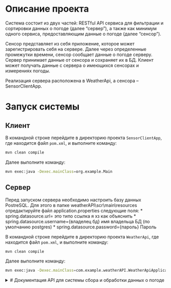 # Описание проекта

Система  состоит  из  двух  частей:  RESTful  API  сервиса  для  фильтрации  и сортировки  данных  о  погоде  (далее  “сервер”),  а  также  как  минимум  одного сервиса, предоставляющим  данные  о  погоде  (далее  “сенсор”).

Сенсор  представляет  из  себя  приложение,  которое  может  зарегистрировать  себя 
на  сервере.  Далее  через  определенные  промежутки  времени,  сенсор  сообщает 
данные  о  погоде  серверу.  Сервер  принимает  данные  от  сенсора  и  сохраняет  их  в БД.  Клиент  может  получать  данные  с  сервера  о  имеющихся  сенсорах  и  измерениях погоды.

Реализация сервера расположена в WeatherApi, а сенсора – SensorClientApp.

# Запуск системы

## Клиент

В командной строке перейдите в директорию проекта `SensorClientApp`, где находится файл `pom.xml`, и выполните команду:

```bash
mvn clean compile
```

Далее выполните команду:

```bash
mvn exec:java -Dexec.mainClass=org.example.Main
```

## Сервер

Перед запуском сервера необходимо настроить базу данных PostreSQL. Для этого в папке weatherAPI\scr\main\resources отредактируйте файл application.properties следующие поля:
	* spring.datasource.url= это типо ссылка я хз как объяснить
	* spring.datasource.username={владелец бд} имя владельца БД (по умолчанию postgres)
	* spring.datasource.password={пароль} Пароль



В командной строке перейдите в директорию проекта `WeatherApi`, где находится файл `pom.xml`, и выполните команду:

```bash
mvn clean compile
```

Далее выполните команду:

```bash
mvn exec:java -Dexec.mainClass=com.example.weatherAPI.WeatherApiApplication
```

<details><summary># Документация API для системы сбора и обработки данных о погоде</summary>

 

## Введение

Данная документация описывает API системы для сбора и обработки данных о погоде. Система состоит из двух основных компонентов: сервера (RESTful API сервиса) и сенсоров, предоставляющих данные о погоде.

## Базовый URL

{server.ip}

## 1. Регистрация сенсора

### Запрос

Метод: POST

Путь: /sensors/registration

Тело запроса:
{
  "name": "Sensor name"
}

### Ответ

{
  "key": "8bcb5ffa-ff4d-4214-a727-bb01ab90ceaa"
}

### Ошибки

- 400 Bad Request: Если сенсор с таким названием уже существует или название сенсора некорректно.

## 2. Отправка данных о погоде от сенсора

### Запрос

Метод: POST

Путь: /sensors/{key}/measurements

Тело запроса:
{
  "value": 24.5,
  "raining": false
}

### Ошибки

- 400 Bad Request: Если данные не проходят валидацию (например, неверный формат температуры).

## 3. Получение всех активных сенсоров

### Запрос

Метод: GET

Путь: /sensors

### Ответ

[
  {
    "name": "Sensor name",
    "status": "active",
    "lastMeasurement": {
      "value": 24.5,
      "raining": false,
      "timestamp": "2023-11-13T12:30:45Z"
    },
    "key": "8bcb5ffa-ff4d-4214-a727-bb01ab90ceaa"
  },
  // ... другие сенсоры
]

## 4. Получение информации о последних измерениях сенсора

### Запрос

Метод: GET

Путь: /sensors/{key}/measurements

### Ответ

[
  {
    "value": 24.5,
    "raining": false,
    "timestamp": "2023-11-13T12:30:45Z"
  },
  // ... другие измерения
]

## 5. Получение актуальной информации от всех сенсоров

### Запрос

Метод: GET

Путь: /sensors/measurements

### Ответ

[
  {
    "name": "Sensor name",
    "value": 24.5,
    "raining": false,
    "timestamp": "2023-11-13T12:30:45Z"
  },
  // ... другие измерения от всех активных сенсоров
]

## 6. Обработка ошибок

API обрабатывает ошибки запросов и возвращает понятные сообщения:

- 400 Bad Request: Некорректный запрос или данные.
- 404 Not Found: Ресурс не найден.
- 500 Internal Server Error: Внутренняя ошибка сервера.


</details>

